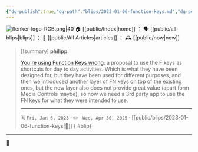 ```yaml
---
{"dg-publish":true,"dg-path":"blips/2023-01-06-function-keys.md","dg-permalink":"2023/01/06/function-keys/","permalink":"/2023/01/06/function-keys/","title":"philipp @ 2023-01-06"}
---
```



<div class="transclusion internal-embed is-loaded"><div class="markdown-embed">




![flenker-logo-RGB.png|40](/img/user/attachments/flenker-logo-RGB.png)
🏠 [[public/Index\|home]]  ⋮ 🗣️ [[public/all-blips\|blips]] ⋮  📝 [[public/All Articles\|articles]]  ⋮ 🕰️ [[public/now\|now]]


</div></div>


> [!summary] **philipp**:
>
> [You're using Function Keys wrong](https://mxgrn.com/blog/function-keys-productivity-trick): a proposal to use the F keys as shortcuts for day to day activities. Which is what they have been designed for, but they have been used for different purposes, and then we introduced another layer of FN keys on top of the existing ones, but the new layer also does not provide great value (apart form Media Controls maybe), so now we need a 3rd party app to use the FN keys for what they were intended to use.
> - - -
>
> 🗓️ <code>Fri, Jan 6, 2023</code>  · ✏️ <code> Wed, Apr 30, 2025</code>  · [[public/blips/2023-01-06-function-keys\|🔗]]
{ #blip}


- - -

 👾

